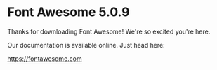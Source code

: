 # Font Awesome 5.0.9

Thanks for downloading Font Awesome! We're so excited you're here.

Our documentation is available online. Just head here:

https://fontawesome.com
